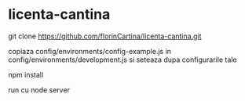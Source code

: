 # licenta-cantina

git clone https://github.com/florinCartina/licenta-cantina.git

copiaza config/environments/config-example.js in config/environments/development.js si seteaza dupa configurarile tale

npm install

run cu node server
